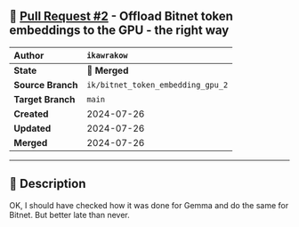 ## 🔀 [Pull Request #2](https://github.com/ikawrakow/ik_llama.cpp/pull/2) - Offload Bitnet token embeddings to the GPU - the right way

| **Author** | `ikawrakow` |
| :--- | :--- |
| **State** | 🔀 **Merged** |
| **Source Branch** | `ik/bitnet_token_embedding_gpu_2` |
| **Target Branch** | `main` |
| **Created** | 2024-07-26 |
| **Updated** | 2024-07-26 |
| **Merged** | 2024-07-26 |

---

## 📄 Description

OK, I should have checked how it was done for Gemma and do the same for Bitnet. But better late than never.